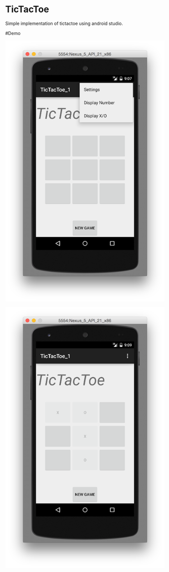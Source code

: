 # TicTacToe
Simple implementation of tictactoe using android studio.

#Demo


![](https://github.com/WenhaoWu/TicTacToe/blob/master/DemoPic/DemoPic1.png)

![](https://github.com/WenhaoWu/TicTacToe/blob/master/DemoPic/DemoPic2.png)


